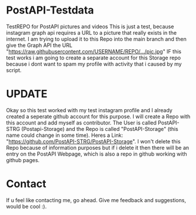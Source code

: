 # PostAPI-Testdata
TestREPO for PostAPI pictures and videos
This is just a test, because instagram graph api requires a URL to a picture that really exists in the internet.
I am trying to upload it to this Repo into the main branch and then give the Graph API the URL "https://raw.githubusercontent.com/USERNAME/REPO/.../pic.jpg"
IF this test works i am going to create a separate account for this Storage repo because i dont want to spam my profile with activity that i caused by my script.

# UPDATE
Okay so this test worked with my test instagram profile and I already created a seperate github account for this purpose. I will create a Repo with this account and add myself as contributor.
The User is called PostAPI-STRG (Postapi-Storage) and the Repo is called "PostAPI-Storage" (this name could change in some time). Heres a Link: "https://github.com/PostAPI-STRG/PostAPI-Storage".
I won't delete this Repo because of information purposes but if i delete it then there will be an entry on the PostAPI Webpage, which is also a repo in github working with github pages. 

# Contact
If u feel like contacting me, go ahead. Give me feedback and suggestions, would be cool :). 
